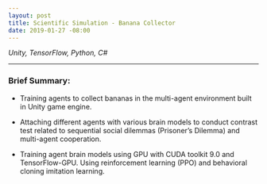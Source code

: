 ```yaml
---
layout: post
title: Scientific Simulation - Banana Collector
date: 2019-01-27 -08:00
---
```


*Unity, TensorFlow, Python, C#*



---

### Brief Summary:  
  
* Training agents to collect bananas in the multi-agent environment built in Unity game engine. 

* Attaching different agents with various brain models to conduct contrast test related to sequential social dilemmas (Prisoner’s Dilemma) and multi-agent cooperation.

* Training agent brain models using GPU with CUDA toolkit 9.0 and TensorFlow-GPU. Using reinforcement learning (PPO) and behavioral cloning imitation learning.




